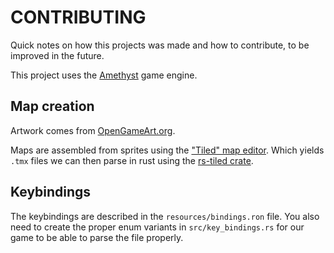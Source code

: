 # CONTRIBUTING

Quick notes on how this projects was made and how to contribute, to be
improved in the future.

This project uses the [Amethyst](https://amethyst.rs/) game engine.


## Map creation

Artwork comes from [OpenGameArt.org](https://opengameart.org/content/tiny-16-basic).

Maps are assembled from sprites using the ["Tiled" map editor](https://www.mapeditor.org/). Which
yields `.tmx` files we can then parse in rust using the [rs-tiled
crate](https://github.com/mattyhall/rs-tiled).

## Keybindings

The keybindings are described in the `resources/bindings.ron` file.
You also need to create the proper enum variants in `src/key_bindings.rs` for our game to be able
to parse the file properly.
